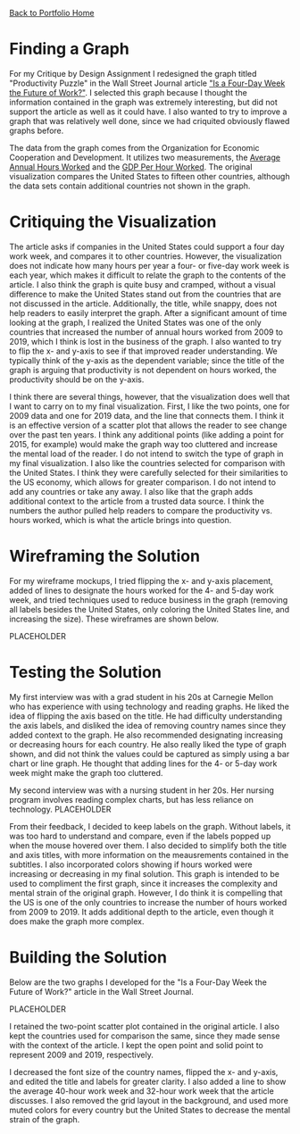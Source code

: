 [Back to Portfolio Home](https://mccarthymorgan.github.io/portfolio/)

# Finding a Graph

For my Critique by Design Assignment I redesigned the graph titled "Productivity Puzzle" in the Wall Street Journal article ["Is a Four-Day Week the Future of Work?"](https://www.wsj.com/articles/is-a-four-day-week-the-future-of-work-11627704011). I selected this graph because I thought the information contained in the graph was extremely interesting, but did not support the article as well as it could have. I also wanted to try to improve a graph that was relatively well done, since we had criquited obviously flawed graphs before. 

The data from the graph comes from the Organization for Economic Cooperation and Development. It utilizes two measurements, the [Average Annual Hours Worked](https://data.oecd.org/emp/hours-worked.htm) and the [GDP Per Hour Worked](https://data.oecd.org/lprdty/gdp-per-hour-worked.htm). The original visualization compares the United States to fifteen other countries, although the data sets contain additional countries not shown in the graph. 

# Critiquing the Visualization

The article asks if companies in the United States could support a four day work week, and compares it to other countries. However, the visualization does not indicate how many hours per year a four- or five-day work week is each year, which makes it difficult to relate the graph to the contents of the article. I also think the graph is quite busy and cramped, without a visual difference to make the United States stand out from the countries that are not discussed in the article. Additionally, the title, while snappy, does not help readers to easily interpret the graph. After a significant amount of time looking at the graph, I realized the United States was one of the only countries that increased the number of annual hours worked from 2009 to 2019, which I think is lost in the business of the graph. I also wanted to try to flip the x- and y-axis to see if that improved reader understanding. We typically think of the y-axis as the dependent variable; since the title of the graph is arguing that productivity is not dependent on hours worked, the productivity should be on the y-axis. 

I think there are several things, however, that the visualization does well that I want to carry on to my final visualization. First, I like the two points, one for 2009 data and one for 2019 data, and the line that connects them. I think it is an effective version of a scatter plot that allows the reader to see change over the past ten years. I think any additional points (like adding a point for 2015, for example) would make the graph way too cluttered and increase the mental load of the reader. I do not intend to switch the type of graph in my final visualization. I also like the countries selected for comparison with the United States. I think they were carefully selected for their similarities to the US economy, which allows for greater comparison. I do not intend to add any countries or take any away. I also like that the graph adds additional context to the article from a trusted data source. I think the numbers the author pulled help readers to compare the productivity vs. hours worked, which is what the article brings into question. 

# Wireframing the Solution

For my wireframe mockups, I tried flipping the x- and y-axis placement, added of lines to designate the hours worked for the 4- and 5-day work week, and tried techniques used to reduce business in the graph (removing all labels besides the United States, only coloring the United States line, and increasing the size). These wireframes are shown below. 

PLACEHOLDER

# Testing the Solution

My first interview was with a grad student in his 20s at Carnegie Mellon who has experience with using technology and reading graphs. He liked the idea of flipping the axis based on the title. He had difficulty understanding the axis labels, and disliked the idea of removing country names since they added context to the graph. He also recommended designating increasing or decreasing hours for each country. He also really liked the type of graph shown, and did not think the values could be captured as simply using a bar chart or line graph. He thought that adding lines for the 4- or 5-day work week might make the graph too cluttered. 

My second interview was with a nursing student in her 20s. Her nursing program involves reading complex charts, but has less reliance on technology. PLACEHOLDER


From their feedback, I decided to keep labels on the graph. Without labels, it was too hard to understand and compare, even if the labels popped up when the mouse hovered over them. I also decided to simplify both the title and axis titles, with more information on the meausrements contained in the subtitles. I also incorporated colors showing if hours worked were increasing or decreasing in my final solution. This graph is intended to be used to compliment the first graph, since it increases the complexity and mental strain of the original graph. However, I do think it is compelling that the US is one of the only countries to increase the number of hours worked from 2009 to 2019. It adds additional depth to the article, even though it does make the graph more complex. 

# Building the Solution

Below are the two graphs I developed for the "Is a Four-Day Week the Future of Work?" article in the Wall Street Journal. 

PLACEHOLDER

I retained the two-point scatter plot contained in the original article. I also kept the countries used for comparison the same, since they made sense with the context of the article. I kept the open point and solid point to represent 2009 and 2019, respectively. 

I decreased the font size of the country names, flipped the x- and y-axis, and edited the title and labels for greater clarity. I also added a line to show the average 40-hour work week and 32-hour work week that the article discusses. I also removed the grid layout in the background, and used more muted colors for every country but the United States to decrease the mental strain of the graph. 
